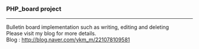 ### PHP_board project
___
Bulletin board implementation such as writing, editing and deleting<br>
Please visit my blog for more details.<br>
Blog : <http://blog.naver.com/ykm_m/221078109581>
